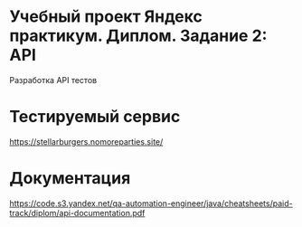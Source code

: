 # Учебный проект Яндекс практикум.  Диплом. Задание 2: API

Разработка API тестов 

# Тестируемый сервис
https://stellarburgers.nomoreparties.site/

# Документация
https://code.s3.yandex.net/qa-automation-engineer/java/cheatsheets/paid-track/diplom/api-documentation.pdf
